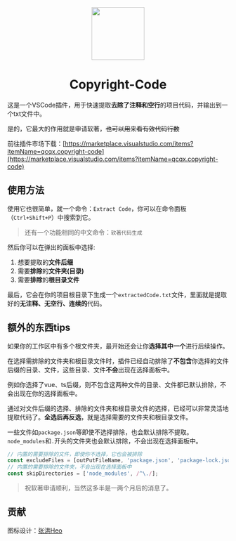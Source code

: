 <div align="center">
<!-- Logo -->
<img width="120px" src="https://bu.dusays.com/2024/01/19/65a9ef6a40f0a.png">
<!-- 名称 -->
<h1>Copyright-Code</h1>
</div>

这是一个VSCode插件，用于快速提取**去除了注释和空行**的项目代码，并输出到一个txt文件中。

是的，它最大的作用就是申请软著，~~也可以用来看有效代码行数~~

前往插件市场下载：[https://marketplace.visualstudio.com/items?itemName=qcqx.copyright-code](https://marketplace.visualstudio.com/items?itemName=qcqx.copyright-code)

## 使用方法
使用它也很简单，就一个命令：`Extract Code`，你可以在命令面板（`Ctrl+Shift+P`）中搜索到它。

> 还有一个功能相同的中文命令：`软著代码生成`

然后你可以在弹出的面板中选择:
1. 想要提取的**文件后缀**
2. 需要**排除**的**文件夹(目录)**
3. 需要**排除**的**根目录文件**

最后，它会在你的项目根目录下生成一个`extractedCode.txt`文件，里面就是提取好的**无注释、无空行、连续的**代码。

## 额外的东西tips
如果你的工作区中有多个根文件夹，最开始还会让你**选择其中一个**进行后续操作。

在选择需排除的文件夹和根目录文件时，插件已经自动排除了**不包含**你选择的文件后缀的目录、文件，这些目录、文件**不会**出现在选择面板中。

例如你选择了vue、ts后缀，则不包含这两种文件的目录、文件都已默认排除，不会出现在你的选择面板中。

通过对文件后缀的选择、排除的文件夹和根目录文件的选择，已经可以非常灵活地提取代码了。**全选后再反选**，就是选择需要的文件夹和根目录文件。

一些文件如`package.json`等即使不选择排除，也会默认排除不提取。`node_modules`和`.`开头的文件夹也会默认排除，不会出现在选择面板中。

```js 内置的默认排除的文件
// 内置的需要排除的文件，即使你不选择，它也会被排除
const excludeFiles = [outPutFileName, 'package.json', 'package-lock.json', 'pnpm-lock.yaml', 'yarn.lock'];
// 内置的需要排除的文件夹，不会出现在选择面板中
const skipDirectories = ['node_modules', /^\./];
```

> 祝软著申请顺利，当然这多半是一两个月后的消息了。

## 贡献

图标设计：[张洪Heo](https://github.com/zhheo)


